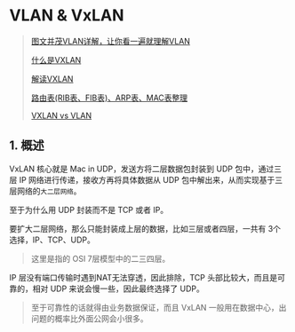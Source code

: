# VLAN & VxLAN

> [图文并茂VLAN详解，让你看一遍就理解VLAN](https://blog.51cto.com/u_6930123/2115373)
>
> [什么是VXLAN](https://support.huawei.com/enterprise/zh/doc/EDOC1100087027)
>
> [解读VXLAN](http://www.h3c.com/cn/d_201811/1131076_30005_0.htm)
>
> [路由表(RIB表、FIB表)、ARP表、MAC表整理](https://blog.csdn.net/s2603898260/article/details/117201453)
>
> [VXLAN vs VLAN](https://zhuanlan.zhihu.com/p/36165475)



## 1. 概述

VxLAN 核心就是 Mac in UDP，发送方将二层数据包封装到 UDP 包中，通过三层 IP 网络进行传递，接收方再将具体数据从 UDP 包中解出来，从而实现基于三层网络的`大二层网络`。



至于为什么用 UDP 封装而不是 TCP 或者 IP。

要扩大二层网络，那么只能封装成上层的数据，比如三层或者四层，一共有 3个 选择，IP、TCP、UDP。

> 这里是指的 OSI 7层模型中的二三四层。



IP 层没有端口传输时遇到NAT无法穿透，因此排除，TCP 头部比较大，而且是可靠的，相对 UDP 来说会慢一些，因此最终选择了 UDP。

> 至于可靠性的话就得由业务数据保证，而且 VxLAN 一般用在数据中心，出问题的概率比外面公网会小很多。









